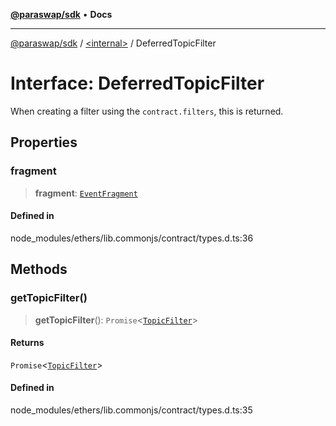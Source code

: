 [**@paraswap/sdk**](../../README.md) • **Docs**

***

[@paraswap/sdk](../../globals.md) / [\<internal\>](../README.md) / DeferredTopicFilter

# Interface: DeferredTopicFilter

When creating a filter using the ``contract.filters``, this is returned.

## Properties

### fragment

> **fragment**: [`EventFragment`](../classes/EventFragment.md)

#### Defined in

node\_modules/ethers/lib.commonjs/contract/types.d.ts:36

## Methods

### getTopicFilter()

> **getTopicFilter**(): `Promise`\<[`TopicFilter`](../type-aliases/TopicFilter.md)\>

#### Returns

`Promise`\<[`TopicFilter`](../type-aliases/TopicFilter.md)\>

#### Defined in

node\_modules/ethers/lib.commonjs/contract/types.d.ts:35

